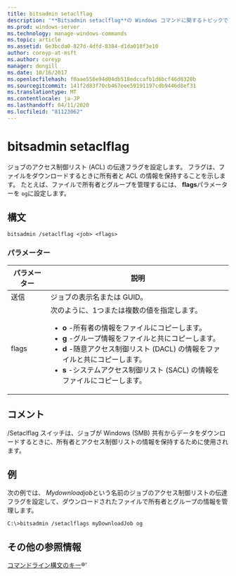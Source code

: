```yaml
---
title: bitsadmin setaclflag
description: '**Bitsadmin setaclflag**の Windows コマンドに関するトピックでは、アクセス制御リスト (ACL) の伝達フラグを設定しています。'
ms.prod: windows-server
ms.technology: manage-windows-commands
ms.topic: article
ms.assetid: 6e3bcda0-827d-4dfd-8384-d1da018f3e10
author: coreyp-at-msft
ms.author: coreyp
manager: dongill
ms.date: 10/16/2017
ms.openlocfilehash: f0aae550e94d04db518edccafb1d6bcf46d0320b
ms.sourcegitcommit: 141f2d83f70cb467eee59191197cdb9446d8ef31
ms.translationtype: MT
ms.contentlocale: ja-JP
ms.lasthandoff: 04/11/2020
ms.locfileid: "81123062"
---
```

# <a name="bitsadmin-setaclflag"></a>bitsadmin setaclflag

ジョブのアクセス制御リスト (ACL) の伝達フラグを設定します。 フラグは、ファイルをダウンロードするときに所有者と ACL の情報を保持することを示します。 たとえば、ファイルで所有者とグループを管理するには、 **flags**パラメーターを `og`に設定します。

## <a name="syntax"></a>構文

```
bitsadmin /setaclflag <job> <flags>
```

### <a name="parameters"></a>パラメーター

| パラメーター | 説明 |
| --------- | ----------- |
| 送信 | ジョブの表示名または GUID。 |
| flags | 次のように、1つまたは複数の値を指定します。<ul><li>**o** -所有者の情報をファイルにコピーします。</li><li>**g** -グループ情報をファイルと共にコピーします。</li><li>**d** -随意アクセス制御リスト (DACL) の情報をファイルと共にコピーします。</li><li>**s** -システムアクセス制御リスト (SACL) の情報をファイルにコピーします。</li></ul> |

## <a name="remarks"></a>コメント

/Setaclflag スイッチは、ジョブが Windows (SMB) 共有からデータをダウンロードするときに、所有者とアクセス制御リストの情報を保持するために使用されます。

## <a name="examples"></a>例

次の例では、 *Mydownloadjob*という名前のジョブのアクセス制御リストの伝達フラグを設定して、ダウンロードされたファイルで所有者とグループの情報を管理します。

```
C:\>bitsadmin /setaclflags myDownloadJob og
```

## <a name="additional-references"></a>その他の参照情報

[コマンドライン構文のキー](command-line-syntax-key.md)&reg;'    